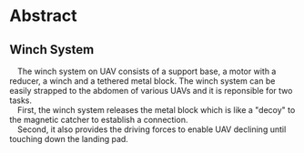 # Abstract
## Winch System
&emsp;The winch system on UAV consists of a support base, a motor with a reducer, a winch and a tethered metal block.
The winch system can be easily strapped to the abdomen of various UAVs and it is reponsible for two tasks.  
&emsp;First, the winch system releases the metal block which is like a "decoy" to the magnetic catcher to establish a connection.  
&emsp;Second, it also provides the driving forces to enable UAV declining until touching down the landing pad.
